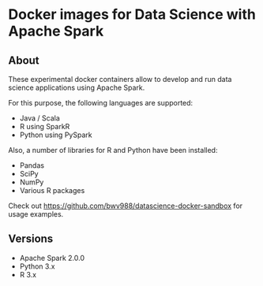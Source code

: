 # Docker images for Data Science with Apache Spark

## About

These experimental docker containers allow to develop and run data science applications using Apache Spark.

For this purpose, the following languages are supported:

- Java / Scala
- R using SparkR
- Python using PySpark

Also, a number of libraries for R and Python have been installed:

- Pandas
- SciPy
- NumPy
- Various R packages

Check out <https://github.com/bwv988/datascience-docker-sandbox> for usage examples.

## Versions

- Apache Spark 2.0.0
- Python 3.x
- R 3.x
